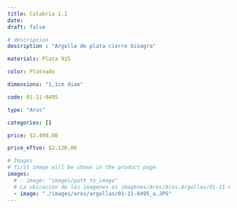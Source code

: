 ```yaml
---
title: Calabria 1.1
date: 
draft: false

# descripcion
description : "Argolla de plata cierre bisagra"

materials: Plata 925

color: Plateado

dimensions: "1,1cm diam"

code: 01-11-0495

type: "Aros"

categories: []

price: $2.490,00

price_eftvo: $2.120,00

# Images
# first image will be shown in the product page
images:
  # - image: "images/path_to_image"
  # La ubicacion de las imagenes es imagenes/Aros/Aros.Argollas/01-11-0495-calabria-1.1
  - image: "./images/aros/argollas/01-11-0495_a.JPG"
---
```

